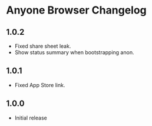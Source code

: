 #  Anyone Browser Changelog

## 1.0.2

- Fixed share sheet leak.
- Show status summary when bootstrapping anon.

## 1.0.1

- Fixed App Store link.

## 1.0.0

- Initial release
